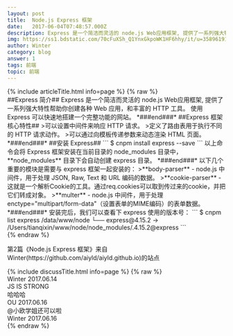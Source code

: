 ```yaml
---
layout: post
title:  Node.js Express 框架
date:   2017-06-04T07:48:57.000Z
description: Express 是一个简洁而灵活的 node.js Web应用框架, 提供了一系列强大特性帮助你创建各种 Web 应用，和丰富的 HTTP 工具...
img: https://ss1.bdstatic.com/70cFuXSh_Q1YnxGkpoWK1HF6hhy/it/u=3589619187,2148873006&fm=11&gp=0.jpg
author: Winter
category: blog
answer: 1
tags: 前端
topic: 前端
---
```

<div class="article-root">
  <div class="article">
    {% include articleTitle.html info=page %}
    {% raw %}
    <div class="article-content">##Express 简介##
Express 是一个简洁而灵活的 node.js Web应用框架, 提供了一系列强大特性帮助你创建各种 Web 应用，和丰富的 HTTP 工具。
使用 Express 可以快速地搭建一个完整功能的网站。
*###end###*
##Express 框架核心特性##
>可以设置中间件来响应 HTTP 请求。
>定义了路由表用于执行不同的 HTTP 请求动作。
>可以通过向模板传递参数来动态渲染 HTML 页面。
*###end###*
##安装 Express##
```
$ cnpm install express --save
```
以上命令会将 Express 框架安装在当前目录的 node_modules 目录中， **node_modules** 目录下会自动创建 express 目录。
*###end###*
以下几个重要的模块是需要与 express 框架一起安装的：
>**body-parser** - node.js 中间件，用于处理 JSON, Raw, Text 和 URL 编码的数据。
>**cookie-parser** - 这就是一个解析Cookie的工具。通过req.cookies可以取到传过来的cookie，并把它们转成对象。
>**multer** - node.js 中间件，用于处理 enctype="multipart/form-data"（设置表单的MIME编码）的表单数据。
*###end###*
安装完后，我们可以查看下 express 使用的版本号：
```
$ cnpm list express
/data/www/node
└── express@4.15.2  -> /Users/tianqixin/www/node/node_modules/.4.15.2@express
```</div>
    {% endraw %}
  </div>
  <p class="winter_mark">第2篇《Node.js Express 框架》来自Winter(https://github.com/aiyld/aiyld.github.io)的站点</p>
  <div class="discuss-wrapper">
    {% include discussTitle.html info=page %}
    {% raw %}
    <div class="discuss-list">
    <div class="discuss-item">
        <div class="discuss-parent">
          <div class="discuss-meta">
            <span class="discuss-user">Winter</span>
            <span class="discuss-time">2017.06.14</span>
          </div>
          <div class="discuss-comment">JS IS STRONG</div>
        </div><div class="discuss-children">
          <div class="discuss-child">
            <div class="discuss-comment">哈哈哈</div>
            <div class="discuss-meta">
              <span class="discuss-user">OU</span>
              <span class="discuss-time">2017.06.16</span>
            </div>
          </div><div class="discuss-child">
            <div class="discuss-comment"><a id='2'>@小欧学姐</a>还可以啦</div>
            <div class="discuss-meta">
              <span class="discuss-user">Winter</span>
              <span class="discuss-time">2017.06.16</span>
            </div>
          </div></div>
        </div>
    </div>
    {% endraw %}
  </div>
<div>

